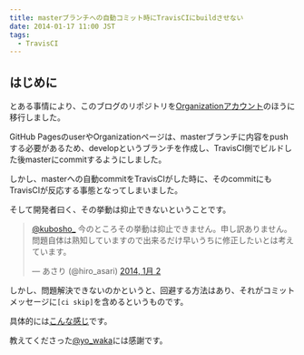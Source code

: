 ```yaml
---
title: masterブランチへの自動コミット時にTravisCIにbuildさせない
date: 2014-01-17 11:00 JST
tags:
  - TravisCI
---
```


## はじめに

とある事情により、このブログのリポジトリを[Organizationアカウント](https://github.com/o2project/o2project.github.io)のほうに移行しました。

GitHub PagesのuserやOrganizationページは、masterブランチに内容をpushする必要があるため、developというブランチを作成し、TravisCI側でビルドした後masterにcommitするようにしました。

しかし、masterへの自動commitをTravisCIがした時に、そのcommitにもTravisCIが反応する事態となってしまいました。

そして開発者曰く、その挙動は抑止できないということです。

<blockquote class="twitter-tweet" lang="ja"><p><a href="https://twitter.com/kubosho_">@kubosho_</a> 今のところその挙動は抑止できません。申し訳ありません。問題自体は熟知していますので出来るだけ早いうちに修正したいとは考えています。</p>&mdash; あさり (@hiro_asari) <a href="https://twitter.com/hiro_asari/statuses/418587151748845569">2014, 1月 2</a></blockquote>

しかし、問題解決できないのかというと、回避する方法はあり、それがコミットメッセージに`[ci skip]`を含めるというものです。

具体的には[こんな感じ](https://github.com/o2project/o2project.github.io/commit/c2de72f5a08ac2c8cc45780ce11ccd027e5a6974)です。

教えてくださった[@yo_waka](https://twitter.com/yo_waka)には感謝です。
